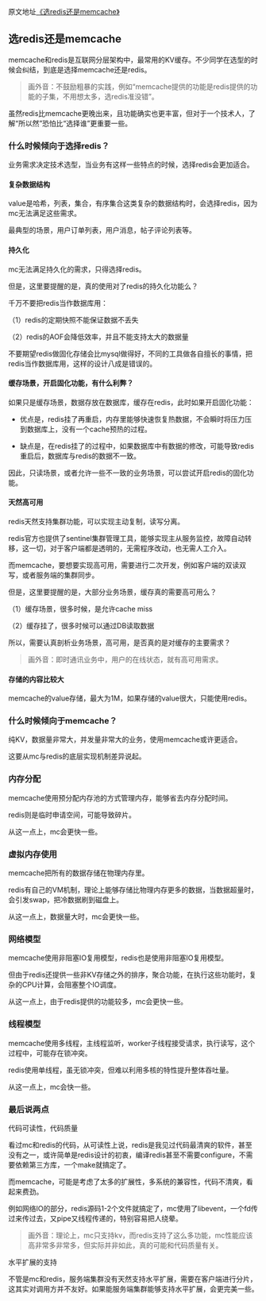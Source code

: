 原文地址[《选redis还是memcache》](https://mp.weixin.qq.com/s?__biz=MjM5ODYxMDA5OQ==&mid=2651961272&idx=1&sn=79ad515b013b0ffc33324db86ba0f834&chksm=bd2d02648a5a8b728db094312f55574ec521b30e3de8aacf1d2d948a3ac24dbf30e835089fa7&scene=21#wechat_redirect)

## 选redis还是memcache

memcache和redis是互联网分层架构中，最常用的KV缓存。不少同学在选型的时候会纠结，到底是选择memcache还是redis。

> 画外音：不鼓励粗暴的实践，例如“memcache提供的功能是redis提供的功能的子集，不用想太多，选redis准没错”。

虽然redis比memcache更晚出来，且功能确实也更丰富，但对于一个技术人，了解“所以然”恐怕比“选择谁”更重要一些。

### 什么时候倾向于选择redis？

业务需求决定技术选型，当业务有这样一些特点的时候，选择redis会更加适合。

#### 复杂数据结构

value是哈希，列表，集合，有序集合这类复杂的数据结构时，会选择redis，因为mc无法满足这些需求。

最典型的场景，用户订单列表，用户消息，帖子评论列表等。

#### 持久化

mc无法满足持久化的需求，只得选择redis。

但是，这里要提醒的是，真的使用对了redis的持久化功能么？

千万不要把redis当作数据库用：

（1）redis的定期快照不能保证数据不丢失

（2）redis的AOF会降低效率，并且不能支持太大的数据量

不要期望redis做固化存储会比mysql做得好，不同的工具做各自擅长的事情，把redis当作数据库用，这样的设计八成是错误的。

#### 缓存场景，开启固化功能，有什么利弊？

如果只是缓存场景，数据存放在数据库，缓存在redis，此时如果开启固化功能： 

- 优点是，redis挂了再重启，内存里能够快速恢复热数据，不会瞬时将压力压到数据库上，没有一个cache预热的过程。

- 缺点是，在redis挂了的过程中，如果数据库中有数据的修改，可能导致redis重启后，数据库与redis的数据不一致。

因此，只读场景，或者允许一些不一致的业务场景，可以尝试开启redis的固化功能。

#### 天然高可用

redis天然支持集群功能，可以实现主动复制，读写分离。

redis官方也提供了sentinel集群管理工具，能够实现主从服务监控，故障自动转移，这一切，对于客户端都是透明的，无需程序改动，也无需人工介入。

而memcache，要想要实现高可用，需要进行二次开发，例如客户端的双读双写，或者服务端的集群同步。

但是，这里要提醒的是，大部分业务场景，缓存真的需要高可用么？

（1）缓存场景，很多时候，是允许cache miss

（2）缓存挂了，很多时候可以通过DB读取数据

所以，需要认真剖析业务场景，高可用，是否真的是对缓存的主要需求？

> 画外音：即时通讯业务中，用户的在线状态，就有高可用需求。

#### 存储的内容比较大
memcache的value存储，最大为1M，如果存储的value很大，只能使用redis。

 

### 什么时候倾向于memcache？

纯KV，数据量非常大，并发量非常大的业务，使用memcache或许更适合。


这要从mc与redis的底层实现机制差异说起。

### 内存分配

memcache使用预分配内存池的方式管理内存，能够省去内存分配时间。

redis则是临时申请空间，可能导致碎片。

从这一点上，mc会更快一些。

### 虚拟内存使用

memcache把所有的数据存储在物理内存里。

redis有自己的VM机制，理论上能够存储比物理内存更多的数据，当数据超量时，会引发swap，把冷数据刷到磁盘上。

从这一点上，数据量大时，mc会更快一些。

### 网络模型

memcache使用非阻塞IO复用模型，redis也是使用非阻塞IO复用模型。

但由于redis还提供一些非KV存储之外的排序，聚合功能，在执行这些功能时，复杂的CPU计算，会阻塞整个IO调度。

从这一点上，由于redis提供的功能较多，mc会更快一些。
 

### 线程模型

memcache使用多线程，主线程监听，worker子线程接受请求，执行读写，这个过程中，可能存在锁冲突。

redis使用单线程，虽无锁冲突，但难以利用多核的特性提升整体吞吐量。

从这一点上，mc会快一些。

### 最后说两点

代码可读性，代码质量

看过mc和redis的代码，从可读性上说，redis是我见过代码最清爽的软件，甚至没有之一，或许简单是redis设计的初衷，编译redis甚至不需要configure，不需要依赖第三方库，一个make就搞定了。

而memcache，可能是考虑了太多的扩展性，多系统的兼容性，代码不清爽，看起来费劲。


例如网络IO的部分，redis源码1-2个文件就搞定了，mc使用了libevent，一个fd传过来传过去，又pipe又线程传递的，特别容易把人绕晕。

> 画外音：理论上，mc只支持kv，而redis支持了这么多功能，mc性能应该高非常多非常多，但实际并非如此，真的可能和代码质量有关。

水平扩展的支持

不管是mc和redis，服务端集群没有天然支持水平扩展，需要在客户端进行分片，这其实对调用方并不友好。如果能服务端集群能够支持水平扩展，会更完美一些。